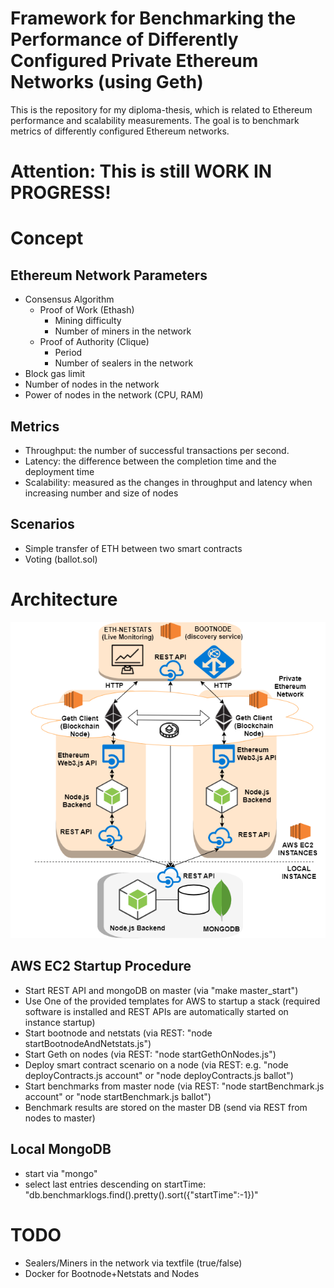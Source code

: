 
# Framework for Benchmarking the Performance of Differently Configured Private Ethereum Networks (using Geth)

This is the repository for my diploma-thesis, which is related to Ethereum performance and scalability measurements.
The goal is to benchmark metrics of differently configured Ethereum networks.

# Attention: This is still WORK IN PROGRESS!

# Concept

## Ethereum Network Parameters
- Consensus Algorithm
    - Proof of Work (Ethash)
        - Mining difficulty
        - Number of miners in the network
    - Proof of Authority (Clique)
        - Period
        - Number of sealers in the network    
- Block gas limit
- Number of nodes in the network
- Power of nodes in the network (CPU, RAM) 

## Metrics
- Throughput: the number of successful transactions per second.
- Latency: the difference between the completion time and the deployment time
- Scalability: measured as the changes in throughput and latency when increasing number and size of nodes

## Scenarios
- Simple transfer of ETH between two smart contracts
- Voting (ballot.sol)

# Architecture

![Architecture](architecture_overview.png)

## AWS EC2 Startup Procedure

- Start REST API and mongoDB on master (via "make master_start")
- Use One of the provided templates for AWS to startup a stack (required software is installed and REST APIs are automatically started on instance startup)
- Start bootnode and netstats (via REST: "node startBootnodeAndNetstats.js")
- Start Geth on nodes (via REST: "node startGethOnNodes.js")
- Deploy smart contract scenario on a node (via REST: e.g. "node deployContracts.js account" or "node deployContracts.js ballot")
- Start benchmarks from master node (via REST: "node startBenchmark.js account" or "node startBenchmark.js ballot")
- Benchmark results are stored on the master DB (send via REST from nodes to master)

## Local MongoDB
- start via "mongo" 
- select last entries descending on startTime: "db.benchmarklogs.find().pretty().sort({"startTime":-1})"

# TODO

- Sealers/Miners in the network via textfile (true/false)
- Docker for Bootnode+Netstats and Nodes